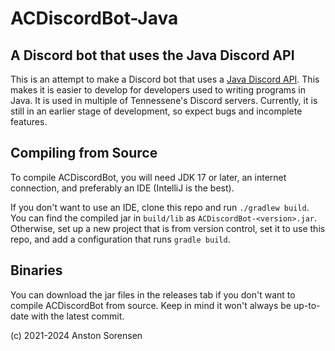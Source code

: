 ACDiscordBot-Java
==========
A Discord bot that uses the Java Discord API
--------------------------------------------------

This is an attempt to make a Discord bot that uses a [Java Discord API](https://github.com/discord-jda/JDA). This makes
it is easier to develop
for developers used to writing programs in Java. It is used in multiple of Tennessene's Discord servers. Currently, it
is
still in an earlier stage of development, so expect bugs and incomplete features.

Compiling from Source
------
To compile ACDiscordBot, you will need JDK 17 or later, an internet connection, and preferably an IDE (IntelliJ is the
best).

If you don't want to use an IDE, clone this repo and run `./gradlew build`. You can find the compiled jar in `build/lib`
as `ACDiscordBot-<version>.jar`. Otherwise, set up a new project that is from version control, set it to use this repo,
and add a configuration that runs `gradle build`.

Binaries
------
You can download the jar files in the releases tab if you don't want to compile ACDiscordBot from source. Keep in mind
it won't always be up-to-date with the latest commit.

(c) 2021-2024 Anston Sorensen
